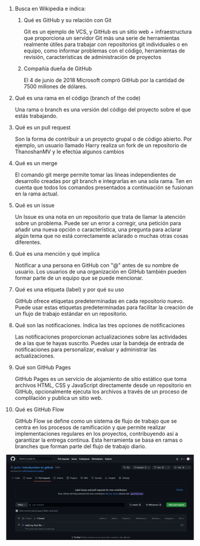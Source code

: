 1. Busca en Wikipedia e indica:
    1. Qué es GitHub y su relación con Git
   
        Git es un ejemplo de VCS, y GitHub es un sitio web + infraestructura que proporciona un servidor Git más una serie de herramientas realmente útiles para trabajar con repositorios git individuales o en equipo, como informar problemas con el código, herramientas de revisión, características de administración de proyectos
    
    2. Compañía dueña de GitHub
   
        El 4 de junio de 2018 Microsoft compró GitHub por la cantidad de 7500 millones de dólares.

2. Qué es una rama en el código (branch of the code)

    Una rama o branch es una versión del código del proyecto sobre el que estás trabajando.

3. Qué es un pull request 
   
    Son la forma de contribuir a un proyecto grupal o de código abierto. Por ejemplo, un usuario llamado Harry realiza un fork de un repositorio de ThanoshanMV y le efectúa algunos cambios

4. Qué es un merge

    El comando git merge permite tomar las líneas independientes de desarrollo creadas por git branch e integrarlas en una sola rama. Ten en cuenta que todos los comandos presentados a continuación se fusionan en la rama actual.

5. Qué es un issue

    Un Issue es una nota en un repositorio que trata de llamar la atención sobre un problema. Puede ser un error a corregir, una petición para añadir una nueva opción o característica, una pregunta para aclarar algún tema que no está correctamente aclarado o muchas otras cosas diferentes.

6. Qué es una mención y qué implica

    Notificar a una persona en GitHub con "@" antes de su nombre de usuario. Los usuarios de una organización en GitHub también pueden formar parte de un equipo que se puede mencionar.

7. Qué es una etiqueta (label) y por qué su uso

    GitHub ofrece etiquetas predeterminadas en cada repositorio nuevo. Puede usar estas etiquetas predeterminadas para facilitar la creación de un flujo de trabajo estándar en un repositorio.

8.  Qué son las notificaciones. Indica las tres opciones de notificaciones

    Las notificaciones proporcionan actualizaciones sobre las actividades de a las que te hayas suscrito. Puedes usar la bandeja de entrada de notificaciones para personalizar, evaluar y administrar las actualizaciones.

9.  Qué son GitHub Pages

    GitHub Pages es un servicio de alojamiento de sitio estático que toma archivos HTML, CSS y JavaScript directamente desde un repositorio en GitHub, opcionalmente ejecuta los archivos a través de un proceso de complilación y publica un sitio web.

10. Qué es GitHub Flow

    GitHub Flow se define como un sistema de flujo de trabajo que se centra en los procesos de ramificación y que permite realizar implementaciones regulares en los proyectos, contribuyendo así a garantizar la entrega continua. Esta herramienta se basa en ramas o branches que forman parte del flujo de trabajo diario.


<img alt="image showing my-first-branch entry" src="fin.png"/>